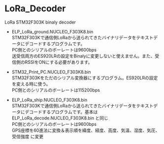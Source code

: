 # LoRa_Decoder
LoRa STM32F303K binaly decoder 

- ELP_LoRa_ground.NUCLEO_F303K8.bin  
 STM32F303Kで通信側LoRaから送られてきたバイナリデータをテキストデータにデコードするプログラムです。  
 PC側とのシリアルのボーレートは9600bps  
 送受信両方のES920LRの設定をBinalyに変更しないと使えません。また、受信側のRSSIをONにする必要があります。  

- STM32_Print_PC.NUCLEO_F303K8.bin  
 STM32F303Kをただのシリアル変換器にするプログラム。ES920LRの設定を変える時に使う。  
 PC側とのシリアルのボーレートは115200bps

 -  ELP_LoRa_ship.NUCLEO_F303K8.bin  
 STM32F303Kで通信側LoRaから送られてきたバイナリデータをテキストデータにデコードするプログラムです。基本は ELP_LoRa_decode.NUCLEO_F303K8.bin と同じ  
 PC側とのシリアルのボーレートは9600bps  
 GPS座標を60進法に変換＆表示順を緯度、経度、高度、気温、湿度、気圧、受信強度  に変更  
   
